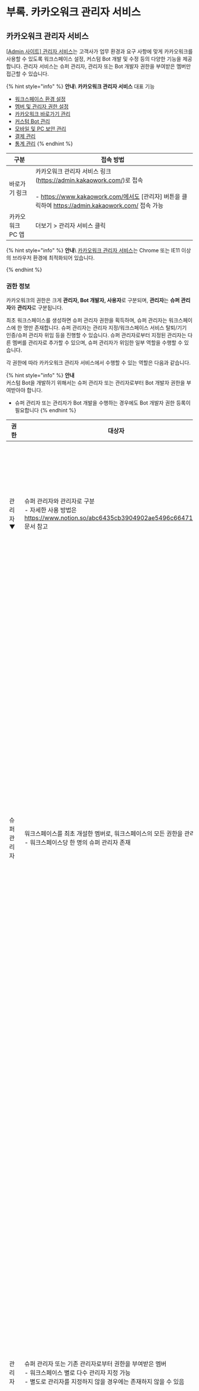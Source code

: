 # 부록. 카카오워크 관리자 서비스

## 카카오워크 관리자 서비스

[[Admin 사이트\] 관리자 서비스](https://admin.kakaowork.com/)는 고객사가 업무 환경과 요구 사항에 맞게 카카오워크를 사용할 수 있도록 워크스페이스 설정, 커스텀 Bot 개발 및 수정 등의 다양한 기능을 제공합니다. 관리자 서비스는 슈퍼 관리자, 관리자 또는 Bot 개발자 권한을 부여받은 멤버만 접근할 수 있습니다.

{% hint style="info" %}
**안내**\ 
**카카오워크 관리자 서비스** 대표 기능
* [워크스페이스 환경 설정](https://www.notion.so/7218c86c7c6b4b829d924df5469adcda)
* [멤버 및 관리자 권한 설정](https://www.notion.so/40c226233dab4bfaa0675f12770f3540)
* [카카오워크 바로가기 관리](https://www.notion.so/22ebe24d47804be3ae0ba4d288b44c77)
* [커스텀 Bot 관리](https://www.notion.so/d17fc11a945a45129657371bdaa6cd33)
* [모바일 및 PC 보안 관리](https://www.notion.so/ff61cee4d0004b6b98f4cf757c8bb38f)
* [결제 관리](https://www.notion.so/b6fbd5a435ac402fac3ea0ab7b62e836)
* [통계 관리](https://www.notion.so/1674c398edcc4faaa26b94a76419373e) 
{% endhint %}

| 구분 | 접속 방법 |
| --- | --- |
| 바로가기 링크 | 카카오워크 관리자 서비스 링크(https://admin.kakaowork.com/)로 접속<br><br> - https://www.kakaowork.com/에서도 [관리자] 버튼을 클릭하여 https://admin.kakaowork.com/ 접속 가능 |
| 카카오워크 PC 앱 | 더보기 > 관리자 서비스 클릭  |

{% hint style="info" %}
**안내**\ [카카오워크 관리자 서비스](https://admin.kakaowork.com/)는 Chrome 또는 IE11 이상의 브라우저 환경에 최적화되어 있습니다.

{% endhint %}

### 권한 정보

카카오워크의 권한은 크게 **관리자, Bot 개발자, 사용자**로 구분되며, **관리자**는 **슈퍼 관리자**와 **관리자**로 구분됩니다.

최초 워크스페이스를 생성하면 슈퍼 관리자 권한을 획득하며, 슈퍼 관리자는 워크스페이스에 한 명만 존재합니다. 슈퍼 관리자는 관리자 지정/워크스페이스 서비스 탈퇴/기기 인증/슈퍼 관리자 위임 등을 진행할 수 있습니다. 슈퍼 관리자로부터 지정된 관리자는 다른 멤버를 관리자로 추가할 수 있으며, 슈퍼 관리자가 위임한 일부 역할을 수행할 수 있습니다.

각 권한에 따라 카카오워크 관리자 서비스에서 수행할 수 있는 역할은 다음과 같습니다.

{% hint style="info" %}
**안내**\
커스텀 Bot을 개발하기 위해서는 슈퍼 관리자 또는 관리자로부터 Bot 개발자 권한을 부여받아야 합니다.
* 슈퍼 관리자 또는 관리자가 Bot 개발을 수행하는 경우에도 Bot 개발자 권한 등록이 필요합니다 {% endhint %}

| 권한 | 대상자 | 역할 |
| --- | --- | --- |
| 관리자 ▼ |  슈퍼 관리자와 관리자로 구분<br> - 자세한 사용 방법은 https://www.notion.so/abc6435cb3904902ae5496c66471497c 문서 참고 | 워크스페이스, 조직, 멤버 등 관리 책임자 |
|      슈퍼 관리자 | 워크스페이스를 최초 개설한 멤버로, 워크스페이스의 모든 권한을 관리<br> - 워크스페이스당 한 명의 슈퍼 관리자 존재 | 워크스페이스의 책임 관리<br> - 워크스페이스에 멤버 초대 및 관리<br> - 멤버에게 관리자, Bot 개발자 권한 부여<br> - 카카오워크 앱 내 Bot 노출 여부 설정 |
|      관리자 | 슈퍼 관리자 또는 기존 관리자로부터 권한을 부여받은 멤버<br> - 워크스페이스 별로 다수 관리자 지정 가능<br> - 별도로 관리자를 지정하지 않을 경우에는 존재하지 않을 수 있음 | 슈퍼 관리자가 위임한 일부 역할을 수행<br> - 워크스페이스에 멤버 초대 및 관리<br> - 멤버에게 관리자 또는 Bot 개발자 권한 부여<br> - 카카오워크 앱 내 Bot 노출 여부 설정 |
| 사용자 | 관리자나 Bot 개발자 권한 없이, 카카오워크만 사용하는 멤버<br> - 자세한 사용 방법은 https://www.notion.so/66999c5ad9d6492da7fa1aa44c255cd1 문서 참고 | 관리자 서비스에 접근 불가 |
| Bot 개발자 | 슈퍼관리자 또는 관리자로부터 개발자 권한을 부여받은 멤버 |  커스텀 Bot 생성, 개발한 Bot의 수정 및 관리<br> - 봇 관리 > Bot 개발 메뉴에만 접근 가능 |

### 메뉴 구성

[카카오워크 관리자 서비스](https://admin.kakaowork.com/)의 메뉴 구성은 다음과 같습니다.

![그림. 카카오워크 관리자 서비스](https://s3-us-west-2.amazonaws.com/secure.notion-static.com/e8bbfb80-215e-4315-b979-cc1aefa04485/%EC%B9%B4%EC%B9%B4%EC%98%A4%EC%9B%8C%ED%81%AC\_%EA%B4%80%EB%A6%AC%EC%9E%90\_%EC%84%9C%EB%B9%84%EC%8A%A4.png)
| 구분 | 설명 |
| --- | --- |
| https://www.notion.so/7218c86c7c6b4b829d924df5469adcda ▼ | 워크스페이스의 기본 정보와 프로필 정보 설정  |
|      https://www.notion.so/7218c86c7c6b4b829d924df5469adcda | 워크스페이스 이름과 ID 등과 같은 기본 정보 설정 |
|      https://www.notion.so/7218c86c7c6b4b829d924df5469adcda | 프로필에 표시할 항목 변경 |
| https://www.notion.so/40c226233dab4bfaa0675f12770f3540 ▼ | 워크스페이스의 멤버, 조직도, 직책/직위, 관리자 설정, 계정 연동 등 수행 |
|      https://www.notion.so/40c226233dab4bfaa0675f12770f3540 | 워크스페이스에 새로운 멤버 등록 및 기존 멤버의 정보 조회 또는 변경 |
|      https://www.notion.so/40c226233dab4bfaa0675f12770f3540 | 조직도 구성 및 조직도 정보 생성/관리 |
|      https://www.notion.so/40c226233dab4bfaa0675f12770f3540 | 워크스페이스 멤버들의 직책 또는 직위 설정 |
|      https://www.notion.so/40c226233dab4bfaa0675f12770f3540 | 워크스페이스 관리자를 설정 및 관리자별 접근 가능 메뉴 제한 설정 |
|      https://www.notion.so/40c226233dab4bfaa0675f12770f3540 | 카카오워크 앱과 다양한 회사 시스템과 연동ㅊ상세 작업은 https://account.kakaoi.ai/login/form페이지에서 진행 |
| https://www.notion.so/6771ab948065447faa4da9ede653cfc7 | 카카오워크 앱의 바로가기에 기본으로 제공되는 워크 서비스의 노출 여부를 설정 |
| https://www.notion.so/15854aaf2a3147a5a41c54e254aef1fb | 워크스페이스 멤버들에게 전달할 공지 게시글 작성 및 관리 |
| https://www.notion.so/22ebe24d47804be3ae0ba4d288b44c77 | 카카오워크 앱의 바로가기 메뉴에서 제공하는 서비스를 등록 및 편집 |
| https://www.notion.so/d17fc11a945a45129657371bdaa6cd33 ▼ | 기존 Bot을 관리 및 신규 Bot을 개발/관리 |
|      https://www.notion.so/d17fc11a945a45129657371bdaa6cd33 | 워크스페이스에서 사용 중인 Bot 내역과 활성화 여부 설정 |
|      https://www.notion.so/d17fc11a945a45129657371bdaa6cd33 | 워크스페이스용 Bot을 생성할 수 있는 개발자 추가 및 관리 |
|      https://www.notion.so/d17fc11a945a45129657371bdaa6cd33https://www.notion.so/d17fc11a945a45129657371bdaa6cd33 | 워크스페이스의 커스텀 Bot을 생성 및 관리<br> -Bot 개발자로 지정된 멤버만 Bot 개발 가능 |
|      http://kko.to/4jaSAsafj | Bot 개발을 위한 기술 문서인 https://docs.kakaoi.ai/kakao_work/webapireference/ 가이드로 연결 |
|      http://kko.to/JbJZAstfT | Block Kit을 활용하여 커스텀 Bot을 구성해 볼 수 있는 https://www.kakaowork.com/block-kit-builder로 연결 <br> -자세한 내용은 https://docs.kakaoi.ai/kakao_work/blockkit/appdix_c/ 참고 |
|      QnA 데이터 관리↗︎ | Kakao i Kasper 지식 검색에서 활용할 서비스 데이터 등록/관리 |
| https://www.notion.so/ff61cee4d0004b6b98f4cf757c8bb38f ▼ | 카카오워크의 PC 버전과 모바일 버전의 보안 관련 설정 관리 |
|      https://www.notion.so/ff61cee4d0004b6b98f4cf757c8bb38f | 카카오워크 사용과 관련된 보안 설정 가능 |
|      https://www.notion.so/ff61cee4d0004b6b98f4cf757c8bb38f | 카카오워크 PC 앱 사용과 관련된 보안 설정 관리 |
|      https://www.notion.so/ff61cee4d0004b6b98f4cf757c8bb38f | 카카오워크 모바일 앱 사용과 관련된 보안 설정 관리 |
|      https://www.notion.so/ff61cee4d0004b6b98f4cf757c8bb38f | 외부 카카오워크 워크스페이스 멤버와 대화 설정 가능 |
| https://www.notion.so/b6fbd5a435ac402fac3ea0ab7b62e836 ▼ | 월별 이용 내역과 납부 현황을 확인하고, 청구 정보를 조회 또는 변경 가능 |
|      https://www.notion.so/b6fbd5a435ac402fac3ea0ab7b62e836 | 카카오워크 이용과 관련된 청구현황 확인 |
| https://www.notion.so/1674c398edcc4faaa26b94a76419373e | 카카오워크 이용과 관련된 통계 분석 확인 |